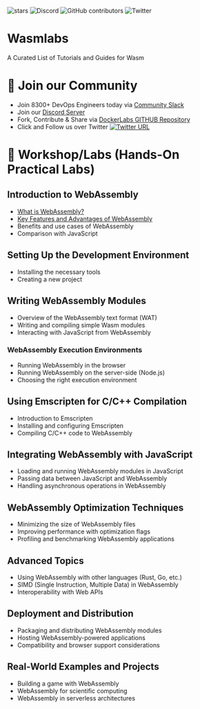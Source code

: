 
![stars](https://img.shields.io/github/stars/collabnix/wasmlabs)
![Discord](https://img.shields.io/discord/1020180904129335379)
![GitHub contributors](https://img.shields.io/github/contributors/collabnix/wasmlabs)
![Twitter](https://img.shields.io/twitter/follow/collabnix?style=social)


# Wasmlabs

A Curated List of Tutorials and Guides for Wasm

# 📝 Join our Community

- Join 8300+ DevOps Engineers today via [Community Slack](https://launchpass.com/collabnix)
- Join our [Discord Server](https://discord.gg/QEkCXAXYSe)
- Fork, Contribute & Share via [DockerLabs GITHUB Repository](https://github.com/collabnix/dockerlabs)
-  Click and Follow us over Twitter [![Twitter URL](https://img.shields.io/twitter/url/https/twitter.com/fold_left.svg?style=social&label=Follow%20%40collabnix)](https://twitter.com/collabnix)


# 📌 Workshop/Labs (Hands-On Practical Labs)

## Introduction to WebAssembly
   - [What is WebAssembly?](https://github.com/collabnix/wasmlabs/blob/main/introduction/README.md)
   - [Key Features and Advantages of WebAssembly](https://github.com/collabnix/wasmlabs/tree/main/introduction#key-features-and-advantages-of-webassembly)
   - Benefits and use cases of WebAssembly
   - Comparison with JavaScript
 
## Setting Up the Development Environment
   -  Installing the necessary tools
   - Creating a new project


## Writing WebAssembly Modules

   - Overview of the WebAssembly text format (WAT)
   - Writing and compiling simple Wasm modules
   - Interacting with JavaScript from WebAssembly

### WebAssembly Execution Environments

- Running WebAssembly in the browser
- Running WebAssembly on the server-side (Node.js)
- Choosing the right execution environment

## Using Emscripten for C/C++ Compilation

 - Introduction to Emscripten
 - Installing and configuring Emscripten
 - Compiling C/C++ code to WebAssembly
 
 ## Integrating WebAssembly with JavaScript

- Loading and running WebAssembly modules in JavaScript
- Passing data between JavaScript and WebAssembly
- Handling asynchronous operations in WebAssembly

## WebAssembly Optimization Techniques

- Minimizing the size of WebAssembly files
- Improving performance with optimization flags
- Profiling and benchmarking WebAssembly applications

## Advanced Topics

- Using WebAssembly with other languages (Rust, Go, etc.)
- SIMD (Single Instruction, Multiple Data) in WebAssembly
- Interoperability with Web APIs

## Deployment and Distribution

- Packaging and distributing WebAssembly modules
- Hosting WebAssembly-powered applications
- Compatibility and browser support considerations

## Real-World Examples and Projects

- Building a game with WebAssembly
- WebAssembly for scientific computing
- WebAssembly in serverless architectures
